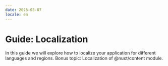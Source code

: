 ```yaml
---
date: 2025-05-07
locale: en
---
```


# Guide: Localization
In this guide we will explore how to localize your application for different languages and regions.
Bonus topic: Localization of @nuxt/content module.
